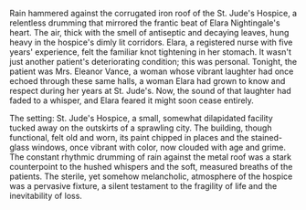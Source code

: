 Rain hammered against the corrugated iron roof of the St. Jude's Hospice, a relentless drumming that mirrored the frantic beat of Elara Nightingale's heart.  The air, thick with the smell of antiseptic and decaying leaves, hung heavy in the hospice's dimly lit corridors.  Elara, a registered nurse with five years' experience, felt the familiar knot tightening in her stomach.  It wasn't just another patient's deteriorating condition; this was personal.  Tonight, the patient was Mrs. Eleanor Vance, a woman whose vibrant laughter had once echoed through these same halls, a woman Elara had grown to know and respect during her years at St. Jude's.  Now, the sound of that laughter had faded to a whisper, and Elara feared it might soon cease entirely.


The setting: St. Jude's Hospice, a small, somewhat dilapidated facility tucked away on the outskirts of a sprawling city.  The building, though functional, felt old and worn, its paint chipped in places and the stained-glass windows, once vibrant with color, now clouded with age and grime.  The constant rhythmic drumming of rain against the metal roof was a stark counterpoint to the hushed whispers and the soft, measured breaths of the patients.  The sterile, yet somehow melancholic, atmosphere of the hospice was a pervasive fixture, a silent testament to the fragility of life and the inevitability of loss.
